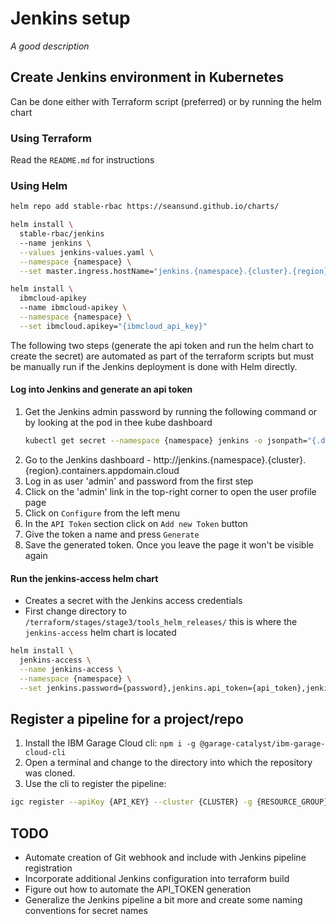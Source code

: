 # Jenkins setup

*A good description*

## Create Jenkins environment in Kubernetes

Can be done either with Terraform script (preferred) or by running the helm chart

### Using Terraform

Read the `README.md` for instructions

### Using Helm

```bash
helm repo add stable-rbac https://seansund.github.io/charts/

helm install \
  stable-rbac/jenkins
  --name jenkins \
  --values jenkins-values.yaml \
  --namespace {namespace} \
  --set master.ingress.hostName="jenkins.{namespace}.{cluster}.{region}.containers.appdomain.cloud"
```

```bash
helm install \
  ibmcloud-apikey
  --name ibmcloud-apikey \
  --namespace {namespace} \
  --set ibmcloud.apikey="{ibmcloud_api_key}"
```

The following two steps (generate the api token and run the helm chart to create the secret)
are automated as part of the terraform scripts but must be manually run if the Jenkins
deployment is done with Helm directly.

#### Log into Jenkins and generate an api token

1. Get the Jenkins admin password by running the following command or by looking at the pod in thee kube dashboard
    ```bash
    kubectl get secret --namespace {namespace} jenkins -o jsonpath="{.data.jenkins-admin-password}" | base64 --decode
    ```
2. Go to the Jenkins dashboard - http://jenkins.{namespace}.{cluster}.{region}.containers.appdomain.cloud
3. Log in as user 'admin' and password from the first step
4. Click on the 'admin' link in the top-right corner to open the user profile page
5. Click on `Configure` from the left menu
6. In the `API Token` section click on `Add new Token` button
7. Give the token a name and press `Generate`
8. Save the generated token. Once you leave the page it won't be visible again

#### Run the jenkins-access helm chart

- Creates a secret with the Jenkins access credentials
- First change directory to `/terraform/stages/stage3/tools_helm_releases/` this is where the `jenkins-access` helm chart is located

```bash
helm install \
  jenkins-access \
  --name jenkins-access \
  --namespace {namespace} \
  --set jenkins.password={password},jenkins.api_token={api_token},jenkins.url={jenkins_ingress}
```

## Register a pipeline for a project/repo

1. Install the IBM Garage Cloud cli: `npm i -g @garage-catalyst/ibm-garage-cloud-cli`
2. Open a terminal and change to the directory into which the repository was cloned.
3. Use the cli to register the pipeline:
```bash
igc register --apiKey {API_KEY} --cluster {CLUSTER} -g {RESOURCE_GROUP} -r {REGION} -n {NAMESPACE}
```

## TODO

* Automate creation of Git webhook and include with Jenkins pipeline registration
* Incorporate additional Jenkins configuration into terraform build
* Figure out how to automate the API_TOKEN generation
* Generalize the Jenkins pipeline a bit more and create some naming conventions for secret names
